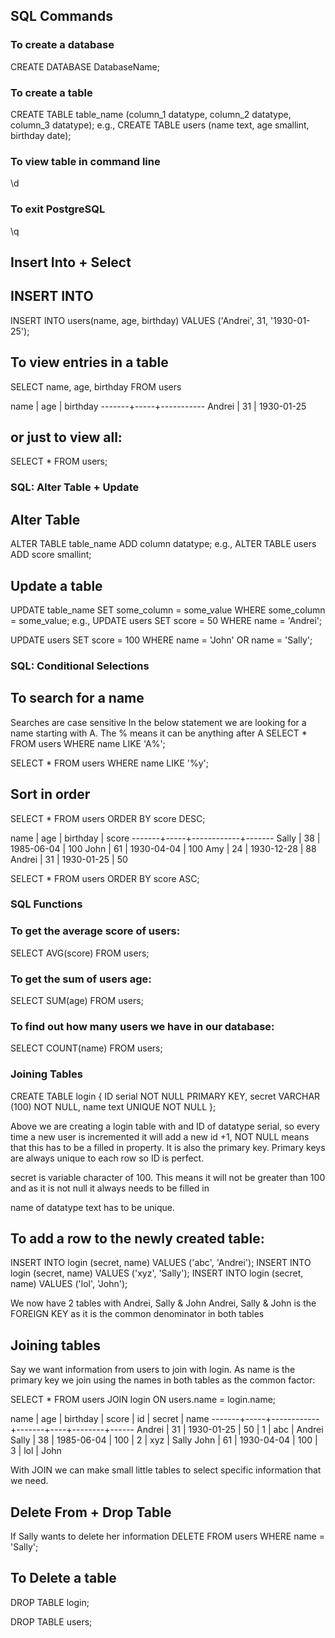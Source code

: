 ## SQL Commands


### To create a database
CREATE DATABASE DatabaseName;

### To create a table
CREATE TABLE table_name (column_1 datatype, column_2 datatype, column_3 datatype);
e.g.,
CREATE TABLE users (name text, age smallint, birthday date);

### To view table in command line
\d

### To exit PostgreSQL
\q


## Insert Into + Select

## INSERT INTO
INSERT INTO users(name, age, birthday) VALUES ('Andrei', 31, '1930-01-25');

## To view entries in a table
SELECT name, age, birthday FROM users

 name  | age |  birthday
-------+-----+-----------
Andrei |  31 | 1930-01-25

## or just to view all:
SELECT * FROM users;


### SQL: Alter Table + Update

## Alter Table
ALTER TABLE table_name ADD column datatype;
e.g.,
ALTER TABLE users ADD score smallint;

## Update a table
UPDATE table_name
SET some_column = some_value
WHERE some_column = some_value;
e.g.,
UPDATE users SET score = 50 WHERE name = 'Andrei';

UPDATE users SET score = 100 WHERE name = 'John' OR name = 'Sally';

### SQL: Conditional Selections

## To search for a name
Searches are case sensitive 
In the below statement we are looking for a name starting with A. 
The % means it can be anything after A
SELECT * FROM users WHERE name LIKE 'A%';

SELECT * FROM users WHERE name LIKE '%y';

## Sort in order
SELECT * FROM users ORDER BY score DESC;

 name  | age |  birthday  | score
-------+-----+------------+-------
Sally  |  38 | 1985-06-04 |   100
John   |  61 | 1930-04-04 |   100
Amy    |  24 | 1930-12-28 |    88
Andrei |  31 | 1930-01-25 |    50

SELECT * FROM users ORDER BY score ASC;


### SQL Functions

### To get the average score of users:
SELECT AVG(score) FROM users;

### To get the sum of users age:
SELECT SUM(age) FROM users;

### To find out how many users we have in our database:
SELECT COUNT(name) FROM users;


### Joining Tables

CREATE TABLE login {
    ID serial NOT NULL PRIMARY KEY,
    secret VARCHAR (100) NOT NULL,
    name text UNIQUE NOT NULL
};

Above we are creating a login table with 
and ID of datatype serial, so every time a new user is incremented it will add a new id +1, 
NOT NULL means that this has to be a filled in property.
It is also the primary key.  Primary keys are always unique to each row so ID is perfect.

secret is variable character of 100.  This means it will not be greater than 100 and as it is not null it always needs to be filled in

name of datatype text has to be unique.  


## To add a row to the newly created table:
INSERT INTO login (secret, name) VALUES ('abc', 'Andrei');
INSERT INTO login (secret, name) VALUES ('xyz', 'Sally');
INSERT INTO login (secret, name) VALUES ('lol', 'John');

We now have 2 tables with Andrei, Sally & John
Andrei, Sally & John is the FOREIGN KEY as it is the common denominator in both tables

## Joining tables
Say we want information from users to join with login.  As name is the primary key we join using the names in both tables as the common factor:

SELECT * FROM users JOIN login ON users.name = login.name;

 name  | age |  birthday  | score | id | secret | name
-------+-----+------------+-------+----+--------+------
Andrei |  31 | 1930-01-25 |    50 |  1 | abc    | Andrei
Sally  |  38 | 1985-06-04 |   100 |  2 | xyz    | Sally 
John   |  61 | 1930-04-04 |   100 |  3 | lol    | John

With JOIN we can make small little tables to select specific information that we need.

## Delete From + Drop Table
If Sally wants to delete her information
DELETE FROM users WHERE name = 'Sally'; 


## To Delete a table
DROP TABLE login;

DROP TABLE users;